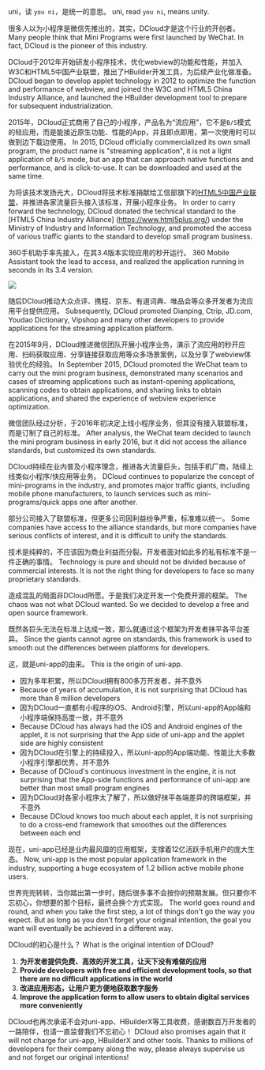 uni，读 `you ni`，是统一的意思。
uni, read `you ni`, means unity.

很多人以为小程序是微信先推出的，其实，DCloud才是这个行业的开创者。
Many people think that Mini Programs were first launched by WeChat. In fact, DCloud is the pioneer of this industry.

DCloud于2012年开始研发小程序技术，优化webview的功能和性能，并加入W3C和HTML5中国产业联盟，推出了HBuilder开发工具，为后续产业化做准备。
DCloud began to develop applet technology in 2012 to optimize the function and performance of webview, and joined the W3C and HTML5 China Industry Alliance, and launched the HBuilder development tool to prepare for subsequent industrialization.

2015年，DCloud正式商用了自己的小程序，产品名为“流应用”，它不是`B/S`模式的轻应用，而是能接近原生功能、性能的App，并且即点即用，第一次使用时可以做到边下载边使用。
In 2015, DCloud officially commercialized its own small program, the product name is "streaming application", it is not a light application of `B/S` mode, but an app that can approach native functions and performance, and is click-to-use. It can be downloaded and used at the same time.

为将该技术发扬光大，DCloud将技术标准捐献给工信部旗下的[HTML5中国产业联盟](https://www.html5plus.org/)，并推进各家流量巨头接入该标准，开展小程序业务。
In order to carry forward the technology, DCloud donated the technical standard to the [HTML5 China Industry Alliance] (https://www.html5plus.org/) under the Ministry of Industry and Information Technology, and promoted the access of various traffic giants to the standard to develop small program business.

360手机助手率先接入，在其3.4版本实现应用的秒开运行。
360 Mobile Assistant took the lead to access, and realized the application running in seconds in its 3.4 version.

<img src="https://web-assets.dcloud.net.cn/unidoc/zh/pic-3.png" style="max-width:480px;">

随后DCloud推动大众点评、携程、京东、有道词典、唯品会等众多开发者为流应用平台提供应用。
Subsequently, DCloud promoted Dianping, Ctrip, JD.com, Youdao Dictionary, Vipshop and many other developers to provide applications for the streaming application platform.

在2015年9月，DCloud推进微信团队开展小程序业务，演示了流应用的秒开应用、扫码获取应用、分享链接获取应用等众多场景案例，以及分享了webview体验优化的经验。
In September 2015, DCloud promoted the WeChat team to carry out the mini program business, demonstrated many scenarios and cases of streaming applications such as instant-opening applications, scanning codes to obtain applications, and sharing links to obtain applications, and shared the experience of webview experience optimization.

微信团队经过分析，于2016年初决定上线小程序业务，但其没有接入联盟标准，而是订制了自己的标准。
After analysis, the WeChat team decided to launch the mini program business in early 2016, but it did not access the alliance standards, but customized its own standards.

DCloud持续在业内普及小程序理念，推进各大流量巨头，包括手机厂商，陆续上线类似小程序/快应用等业务。
DCloud continues to popularize the concept of mini-programs in the industry, and promotes major traffic giants, including mobile phone manufacturers, to launch services such as mini-programs/quick apps one after another.

部分公司接入了联盟标准，但更多公司因利益纷争严重，标准难以统一。
Some companies have access to the alliance standards, but more companies have serious conflicts of interest, and it is difficult to unify the standards.

技术是纯粹的，不应该因为商业利益而分裂。开发者面对如此多的私有标准不是一件正确的事情。
Technology is pure and should not be divided because of commercial interests. It is not the right thing for developers to face so many proprietary standards.

造成混乱的局面非DCloud所愿。于是我们决定开发一个免费开源的框架。
The chaos was not what DCloud wanted. So we decided to develop a free and open source framework.

既然各巨头无法在标准上达成一致，那么就通过这个框架为开发者抹平各平台差异。
Since the giants cannot agree on standards, this framework is used to smooth out the differences between platforms for developers.

这，就是uni-app的由来。
This is the origin of uni-app.

- 因为多年积累，所以DCloud拥有800多万开发者，并不意外
- Because of years of accumulation, it is not surprising that DCloud has more than 8 million developers
- 因为DCloud一直都有小程序的iOS、Android引擎，所以uni-app的App端和小程序端保持高度一致，并不意外
- Because DCloud has always had the iOS and Android engines of the applet, it is not surprising that the App side of uni-app and the applet side are highly consistent
- 因为DCloud在引擎上的持续投入，所以uni-app的App端功能、性能比大多数小程序引擎都优秀，并不意外
- Because of DCloud's continuous investment in the engine, it is not surprising that the App-side functions and performance of uni-app are better than most small program engines
- 因为DCloud对各家小程序太了解了，所以做好抹平各端差异的跨端框架，并不意外
- Because DCloud knows too much about each applet, it is not surprising to do a cross-end framework that smoothes out the differences between each end

现在，uni-app已经是业内最风靡的应用框架，支撑着12亿活跃手机用户的庞大生态。
Now, uni-app is the most popular application framework in the industry, supporting a huge ecosystem of 1.2 billion active mobile phone users.

世界兜兜转转，当你踏出第一步时，随后很多事不会按你的预期发展。但只要你不忘初心，你想要的那个目标，最终会换个方式实现。
The world goes round and round, and when you take the first step, a lot of things don't go the way you expect. But as long as you don't forget your original intention, the goal you want will eventually be achieved in a different way.

DCloud的初心是什么？
What is the original intention of DCloud?

1. **为开发者提供免费、高效的开发工具，让天下没有难做的应用**
1. **Provide developers with free and efficient development tools, so that there are no difficult applications in the world**
2. **改进应用形态，让用户更方便地获取数字服务**
2. **Improve the application form to allow users to obtain digital services more conveniently**

DCloud也再次承诺不会对uni-app、HBuilderX等工具收费，感谢数百万开发者的一路陪伴，也请一直监督我们不忘初心！
DCloud also promises again that it will not charge for uni-app, HBuilderX and other tools. Thanks to millions of developers for their company along the way, please always supervise us and not forget our original intentions!
